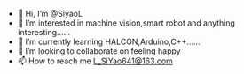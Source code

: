 - 👋 Hi, I’m @SiyaoL
- 👀 I’m interested in machine vision,smart robot and anything interesting……
- 🌱 I’m currently learning HALCON,Arduino,C++……
- 💞️ I’m looking to collaborate on feeling happy
- 📫 How to reach me L_SiYao641@163.com

<!---
SiyaoL/SiyaoL is a ✨ special ✨ repository because its `README.md` (this file) appears on your GitHub profile.
You can click the Preview link to take a look at your changes.
--->
